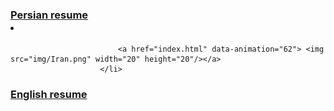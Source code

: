 ### [Persian resume](Resume-Fa.md)  <li>
                            <a href="index.html" data-animation="62"> <img src="img/Iran.png" width="20" height="20"/></a>
                        </li>

### [English resume](resume-EN.md)

